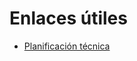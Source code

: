 # Enlaces útiles

- [Planificación técnica ](https://docs.google.com/spreadsheets/d/1QvYdQwgJFIFDu8iNkZY-cyfeOSMvFqx1POklcx4uVio/edit?usp=sharing)
